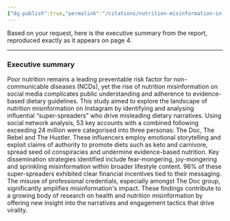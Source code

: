 ```yaml
---
{"dg-publish":true,"permalink":"/citations/nutrition-misinformation-in-the-digital-age-2024-2025-rooted-research-collective-et-al/","created":"2025-10-22T13:11:51.217+01:00","updated":"2025-10-22T13:11:51.218+01:00"}
---
```



Based on your request, here is the executive summary from the report, reproduced exactly as it appears on page 4.

***

### Executive summary

Poor nutrition remains a leading preventable risk factor for non-communicable diseases (NCDs), yet the rise of nutrition misinformation on social media complicates public understanding and adherence to evidence-based dietary guidelines. This study aimed to explore the landscape of nutrition misinformation on Instagram by identifying and analysing influential “super-spreaders” who drive misleading dietary narratives. Using social network analysis, 53 key accounts with a combined following exceeding 24 million were categorised into three personas: The Doc, The Rebel and The Hustler. These influencers employ emotional storytelling and exploit claims of authority to promote diets such as keto and carnivore, spread seed oil conspiracies and undermine evidence-based nutrition. Key dissemination strategies identified include fear-mongering, joy-mongering and sprinkling misinformation within broader lifestyle content. 96% of these super-spreaders exhibited clear financial incentives tied to their messaging. The misuse of professional credentials, especially amongst The Doc group, significantly amplifies misinformation's impact. These findings contribute to a growing body of research on health and nutrition misinformation by offering new insight into the narratives and engagement tactics that drive virality.
